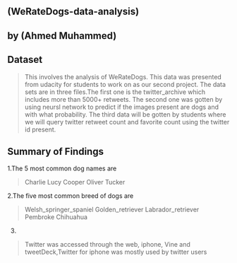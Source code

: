 ## (WeRateDogs-data-analysis)
## by (Ahmed Muhammed)


## Dataset

> This involves the analysis of WeRateDogs. This data was presented from udacity for students to work on as our second project. The data sets are in three files.The first one is the twitter_archive which includes more than 5000+ retweets. The second one was gotten by using neursl network to predict if the images present are dogs and with what probability. The third data will be gotten by students where we will query twitter retweet count and favorite count using the twitter id present.

## Summary of Findings

1.The 5 most common dog names are
> Charlie
> Lucy
> Cooper
> Oliver
> Tucker

2.The five most common breed of dogs are
> Welsh_springer_spaniel
> Golden_retriever
> Labrador_retriever
> Pembroke
> Chihuahua

3.
> Twitter was accessed through the web, iphone, Vine and tweetDeck,Twitter for iphone was mostly used by twitter users
